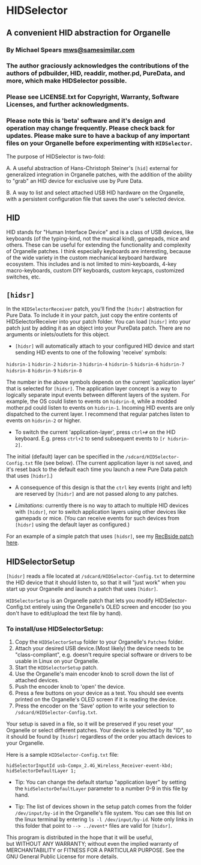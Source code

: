 # HIDSelector

## A convenient HID abstraction for Organelle
### By Michael Spears <mws@samesimilar.com>
### The author graciously acknowledges the contributions of the authors of pdbuilder, HID, readdir, mother.pd, PureData, and more, which make HIDSelector possible.
### Please see LICENSE.txt for Copyright, Warranty, Software Licenses, and further acknowledgments.


### Please note this is 'beta' software and it's design and operation may change frequently. Please check back for updates. Please make sure to have a backup of any important files on your Organelle before experimenting with `HIDSelector`.

The purpose of HIDSelector is two-fold: 

A. A useful abstraction of Hans-Christoph Steiner's `[hid]` external for generalized integration in Organelle patches, with the addition of the ability to "grab" an HID device for exclusive use by Pure Data.

B. A way to list and select attached USB HID hardware on the Organelle, with a persistent configuration file that saves the user's selected device.

## HID

HID stands for "Human Interface Device" and is a class of USB devices, like keyboards (of the typing-kind, not the musical kind), gamepads, mice and others. These can be useful for extending the functionality and complexity of Organelle patches. I think especially keyboards are interesting, because of the wide variety in the custom mechanical keyboard hardware ecosystem. This includes and is not limited to mini-keyboards, 4-key macro-keyboards, custom DIY keyboards, custom keycaps, customized switches, etc. 

## `[hidsr]`

In the `HIDSelectorReceiver` patch, you'll find the `[hidsr]` abstraction for Pure Data. To include it in your patch, just copy the entire contents of HIDSelectorReceiver into your patch folder. You can load `[hidsr]` into your patch just by adding it as an object into your PureData patch. There are no arguments or inlets/outlets for this object.

* `[hidsr]` will automatically attach to your configured HID device and start sending HID events to one of the following 'receive' symbols:

`hidsrin-1`
`hidsrin-2`
`hidsrin-3`
`hidsrin-4`
`hidsrin-5`
`hidsrin-6`
`hidsrin-7`
`hidsrin-8`
`hidsrin-9`
`hidsrin-0`

The number in the above symbols depends on the current 'application layer' that is selected for `[hidsr]`. The application layer concept is a way to logically separate input events between different layers of the system. For example, the OS could listen to events on `hidsrin-0`, while a modded mother.pd could listen to events on `hidsrin-1`. Incoming HID events are only dispatched to the current layer.  I recommend that regular patches listen to events on `hidsrin-2` or higher.

* To switch the current 'application-layer', press `ctrl+#` on the HID keyboard. E.g. press `ctrl+2` to send subsequent events to `[r hidsrin-2]`. 

The initial (default) layer can be specified in the `/sdcard/HIDSelector-Config.txt` file (see below). (The current application layer is not saved, and it's reset back to the default each time you launch a new Pure Data patch that uses `[hidsr]`.)

* A consequence of this design is that the `ctrl` key events (right and left) are reserved by `[hidsr]` and are not passed along to any patches.

* *Limitations*: currently there is no way to attach to multiple HID devices with `[hidsr]`, nor to switch application layers using other devices like gamepads or mice. (You can receive events for such devices from `[hidsr]` using the default layer as configured.)

For an example of a simple patch that uses `[hidsr]`, see my [RecBside patch here](https://github.com/samesimilar/RecBside).

## HIDSelectorSetup

`[hidsr]` reads a file located at `/sdcard/HIDSelector-Config.txt` to determine the HID device that it should listen to, so that it will "just work" when you start up your Organelle and launch a patch that uses `[hidsr]`.

`HIDSelectorSetup` is an Organelle patch that lets you modify HIDSelector-Config.txt entirely using the Organelle's OLED screen and encoder (so you don't have to edit/upload the text file by hand). 

### To install/use HIDSelectorSetup:

1. Copy the `HIDSelectorSetup` folder to your Organelle's `Patches` folder.
2. Attach your desired USB device.(Most likely) the device needs to be "class-compliant", e.g. doesn't require special software or drivers to be usable in Linux on your Organelle.
3. Start the `HIDSelectorSetup` patch.
4. Use the Organelle's main encoder knob to scroll down the list of attached devices.
5. Push the encoder knob to 'open' the device.
6. Press a few buttons on your device as a test. You should see events printed on the Organelle's OLED screen if it is reading the device.
7. Press the encoder on the 'Save' option to write your selection to `/sdcard/HIDSelector-Config.txt`.

Your setup is saved in a file, so it will be preserved if you reset your Organelle or select different patches. Your device is selected by its "ID", so it should be found by `[hidsr]` regardless of the order you attach devices to your Organelle.

Here is a sample `HIDSelector-Config.txt` file:

```
hidSelectorInputId usb-Compx_2.4G_Wireless_Receiver-event-kbd;
hidSelectorDefaultLayer 1;
```

* Tip: You can change the default startup "application layer" by setting the `hidSelectorDefaultLayer` parameter to a number 0-9 in this file by hand.

* Tip: The list of devices shown in the setup patch comes from the folder `/dev/input/by-id` in the Organelle's file system. You can see this list on the linux terminal by entering `ls -l /dev/input/by-id`. Note only links in this folder that point to `--> ../event*` files are valid for `[hidsr]`.
                                                                  
This program is distributed in the hope that it will be useful,   
but WITHOUT ANY WARRANTY; without even the implied warranty of    
MERCHANTABILITY or FITNESS FOR A PARTICULAR PURPOSE.  See the     
GNU General Public License for more details.   
